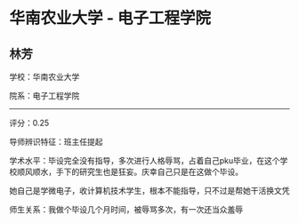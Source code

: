 # 华南农业大学 - 电子工程学院

## 林芳

学校：华南农业大学

院系：电子工程学院

* * *

评分：0.25

导师辨识特征：班主任提起

学术水平：毕设完全没有指导，多次进行人格辱骂，占着自己pku毕业，在这个学校顺风顺水，手下的研究生也是狂妄。庆幸自己只是在这做个毕设。

她自己是学微电子，收计算机技术学生，根本不能指导，只不过是帮她干活换文凭

师生关系：我做个毕设几个月时间，被辱骂多次，有一次还当众羞辱
